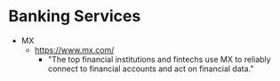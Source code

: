 
# Banking Services 


- MX
  + https://www.mx.com/
    * "The top financial institutions and fintechs use MX to reliably connect to financial accounts and act on financial
      data."



